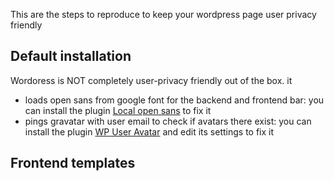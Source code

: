 This are the steps to reproduce to keep your wordpress page user privacy friendly

## Default installation

Wordoress is NOT completely user-privacy friendly out of the box. it
* loads open sans from google font for the backend and frontend bar: 
you can install the plugin [Local open sans](https://wordpress.org/plugins/local-open-sans/) to fix it
* pings gravatar with user email to check if avatars there exist: 
you can install the plugin [WP User Avatar](https://wordpress.org/plugins/wp-user-avatar/) and edit its settings to fix it 

## Frontend templates 
